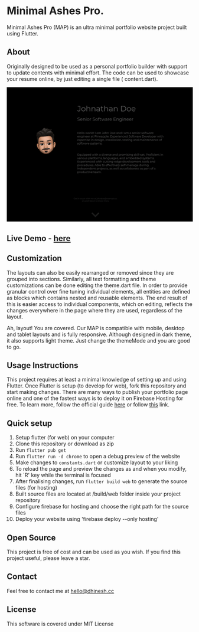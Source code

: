 # Minimal Ashes Pro.

Minimal Ashes Pro (MAP) is an ultra minimal portfolio website project built using Flutter.

## About

Originally designed to be used as a personal portfolio builder with support to update contents with
minimal effort. The code can be used to showcase your resume online, by just editing a single file (
content.dart).

![Sample Demo](sample.png?raw=true "Sample Demo")

## Live Demo - [here](https://minimalashespro.web.app)

## Customization

The layouts can also be easily rearranged or removed since they are grouped into sections.
Similarly, all text formatting and theme customizations can be done editing the theme.dart file. In
order to provide granular control over fine tuning individual elements, all entities are defined as
blocks which contains nested and reusable elements. The end result of this is easier access to
individual components, which on editing, reflects the changes everywhere in the page where they are
used, regardless of the layout.

Ah, layout! You are covered. Our MAP is compatible with mobile, desktop and tablet layouts and is
fully responsive. Although designed in dark theme, it also supports light theme. Just change the
themeMode and you are good to go.

## Usage Instructions

This project requires at least a minimal knowledge of setting up and using Flutter. Once Flutter is
setup (to develop for web), fork this repository and start making changes. There are many ways to
publish your portfolio page online and one of the fastest ways is to deploy it on Firebase Hosting
for free. To learn more, follow the official
guide [here](https://firebase.google.com/docs/hosting/quickstart) or
follow [this](https://medium.com/quick-code/deploy-host-flutter-web-with-firebase-hosting-6821bd060874)
link.

## Quick setup

1. Setup flutter (for web) on your computer
1. Clone this repository or download as zip
1. Run `flutter pub get`
1. Run `flutter run -d chrome` to open a debug preview of the website
1. Make changes to `constants.dart` or customize layout to your liking
1. To reload the page and preview the changes as and when you modify, hit `R' key while the terminal is focused
1. After finalising changes, run `flutter build web` to generate the source files (for hosting)
1. Built source files are located at /build/web folder inside your project repository
1. Configure firebase for hosting and choose the right path for the source files
1. Deploy your website using 'firebase deploy --only hosting'


## Open Source

This project is free of cost and can be used as you wish. If you find this project useful, please leave a star.

## Contact

Feel free to contact me at <hello@dhinesh.cc>

## License

This software is covered under MIT License

